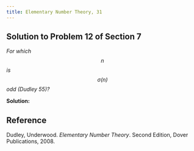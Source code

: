 ```yaml
---
title: Elementary Number Theory, 31
---
```


## Solution to Problem 12 of Section 7

*For which $$n$$ is $$\sigma{(n)}$$ odd (Dudley 55)?*

**Solution:**

## Reference

Dudley, Underwood. *Elementary Number Theory*. Second Edition, Dover Publications, 2008.
